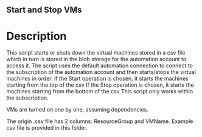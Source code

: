 ## **Start and Stop VMs**

# Description

This script starts or shuts down the virtual machines stored in a csv file which in turn is stored in the blob storage for the automation account to access it.
The script uses the default automation connection to connect to the subscription of the automation account and then starts/stops the virtual machines in order.
If the Start operation is chosen, it starts the machines starting from the top of the csv
If the Stop operation is chosen, it starts the machines starting from the bottom of the csv
This script only works within the subscription. 

VMs are turned on one by one, assuming dependencies.
   
The origin .csv file has 2 columns: ResourceGroup and VMName. Example csv file is provided in this folder.
